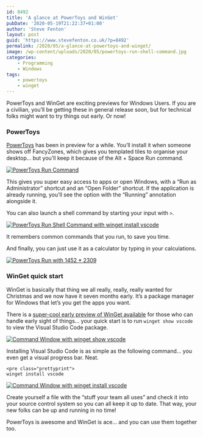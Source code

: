 ```yaml
---
id: 8492
title: 'A glance at PowerToys and WinGet'
pubDate: '2020-05-19T21:22:37+01:00'
author: 'Steve Fenton'
layout: post
guid: 'https://www.stevefenton.co.uk/?p=8492'
permalink: /2020/05/a-glance-at-powertoys-and-winget/
image: /wp-content/uploads/2020/05/powertoys-run-shell-command.jpg
categories:
    - Programming
    - Windows
tags:
    - powertoys
    - winget
---
```


PowerToys and WinGet are exciting previews for Windows Users. If you are a civilian, you’ll be getting these in general release soon, but for technical folks might want to try things out early. Or now!

### PowerToys

[PowerToys](https://github.com/microsoft/PowerToys/tree/master/src/modules/launcher) has been in preview for a while. You’ll install it when someone shows off FancyZones, which gives you templated tiles to organise your desktop… but you’ll keep it because of the <kb>Alt</kb> + <kb>Space</kb> Run command.

[![PowerToys Run Command](https://www.stevefenton.co.uk/wp-content/uploads/2020/05/powertoys-run-400x251.jpg)](https://www.stevefenton.co.uk/2020/05/a-glance-at-powertoys-and-winget/powertoys-run/)

This gives you super easy access to apps or open Windows, with a “Run as Administrator” shortcut and an “Open Folder” shortcut. If the application is already running, you’ll see the option with the “Running” annotation alongside it.

You can also launch a shell command by starting your input with `>`.

[![PowerToys Run Shell Command with winget install vscode](https://www.stevefenton.co.uk/wp-content/uploads/2020/05/powertoys-run-shell-command-400x168.jpg)](https://www.stevefenton.co.uk/2020/05/a-glance-at-powertoys-and-winget/powertoys-run-shell-command/)

It remembers common commands that you run, to save you time.

And finally, you can just use it as a calculator by typing in your calculations.

[![PowerToys Run with 1452 * 2309](https://www.stevefenton.co.uk/wp-content/uploads/2020/05/powertoys-run-calculations-400x164.jpg)](https://www.stevefenton.co.uk/2020/05/a-glance-at-powertoys-and-winget/powertoys-run-calculations/)

### WinGet quick start

WinGet is basically that thing we all really, really, really wanted for Christmas and we now have it seven months early. It’s a package manager for Windows that let’s you get the apps you want.

There is a [super-cool early preview of WinGet available](https://github.com/microsoft/winget-cli/releases) for those who can handle early sight of things… your quick start is to run `winget show vscode` to view the Visual Studio Code package.

[![Command Window with winget show vscode](https://www.stevefenton.co.uk/wp-content/uploads/2020/05/winget-show-400x237.jpg)](https://www.stevefenton.co.uk/2020/05/a-glance-at-powertoys-and-winget/winget-show/)

Installing Visual Studio Code is as simple as the following command… you even get a visual progress bar. Neat.

```
<pre class="prettyprint">
winget install vscode
```

[![Command Window with winget install vscode](https://www.stevefenton.co.uk/wp-content/uploads/2020/05/winget-install-400x68.jpg)](https://www.stevefenton.co.uk/2020/05/a-glance-at-powertoys-and-winget/winget-install/)

Create yourself a file with the “stuff your team all uses” and check it into your source control system so you can all keep it up to date. That way, your new folks can be up and running in no time!

PowerToys is awesome and WinGet is ace… and you can use them together too.